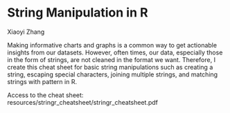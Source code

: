 # String Manipulation in R

Xiaoyi Zhang

Making informative charts and graphs is a common way to get actionable insights from our datasets. However, often times, our data, especially those in the form of strings, are not cleaned in the format we want. Therefore, I create this cheat sheet for basic string manipulations such as creating a string, escaping special characters, joining multiple strings, and matching strings with pattern in R. 

Access to the cheat sheet:
resources/stringr_cheatsheet/stringr_cheatsheet.pdf
